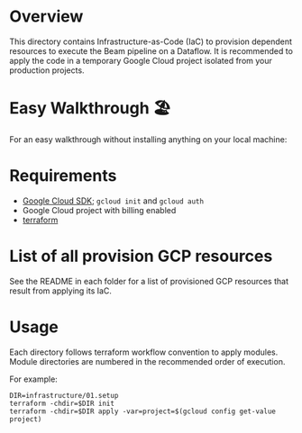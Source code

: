 # Overview

This directory contains Infrastructure-as-Code (IaC) to provision dependent resources to execute the Beam pipeline on a
Dataflow. It is recommended to apply the code in a temporary Google Cloud project isolated from your production
projects.

# Easy Walkthrough 🏖️

For an easy walkthrough without installing anything on your local machine:

# Requirements

- [Google Cloud SDK](https://cloud.google.com/sdk); `gcloud init`
  and `gcloud auth`
- Google Cloud project with billing enabled
- [terraform](https://www.terraform.io/)

# List of all provision GCP resources

See the README in each folder for a list of provisioned GCP resources
that result from applying its IaC.

# Usage

Each directory follows terraform workflow convention to apply modules.
Module directories are numbered in the recommended order of execution.

For example:
```
DIR=infrastructure/01.setup
terraform -chdir=$DIR init
terraform -chdir=$DIR apply -var=project=$(gcloud config get-value project)
```
